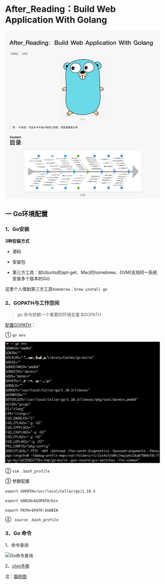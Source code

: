 # After_Reading：Build Web Application With Golang

![开篇](https://github.com/Yangchengfeng/HepburnBook/blob/master/Pic/Go/01.jpg)

## 一 Go环境配置

### 1、Go安装

**3种安装方式**

- 源码

- 安装包

- 第三方工具：如Ubuntu的apt-get、Mac的homebrew、GVM(支持同一系统安装多个版本的Go)

这里个人借助第三方工具`homebrew`：``` brew install go ```

### 2、GOPATH与工作空间
> go 命令依赖一个重要的环境变量:$GOPATH

[配置GOPATH](https://www.jianshu.com/p/358cbc939569)：

① ```go env```

![环境变量](https://github.com/Yangchengfeng/HepburnBook/blob/master/Pic/Go/%E7%8E%AF%E5%A2%83%E5%8F%98%E9%87%8F.png)

② ```vim .bash_profile```

③ 参数配置

```export GOPATH=/usr/local/Cellar/go/1.10.3```

```export GOBIN=$GOPATH/bin```

```export PATH=$PATH:$GOBIN```

④ ``` source .bash_profile```

### 3、Go 命令

1、命令查询

![Go命令查询](https://github.com/Yangchengfeng/HepburnBook/blob/master/Pic/Go/Go%E5%91%BD%E4%BB%A4%E6%9F%A5%E8%AF%A2.png)

2、[chm手册](https://github.com/astaxie/godoc)

注：[篇附图](https://github.com/Yangchengfeng/HepburnBook/blob/master/Pic/Go/02.png)
